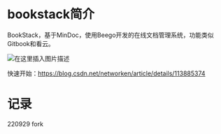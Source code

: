 # bookstack简介

BookStack，基于MinDoc，使用Beego开发的在线文档管理系统，功能类似Gitbook和看云。

![在这里插入图片描述](https://img-blog.csdnimg.cn/20210220155920809.png)


快速开始：https://blog.csdn.net/networken/article/details/113885374

# 记录
220929 fork 
